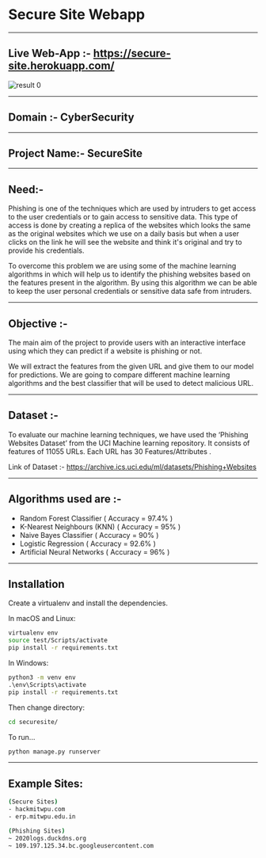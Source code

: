 # Secure Site Webapp
---
Live Web-App :- https://secure-site.herokuapp.com/
--- 

![result 0](https://i.ibb.co/B6yrWfc/Screenshot-Securesite.png)

---

## Domain :- CyberSecurity
---
## Project Name:- SecureSite
---
## Need:-

Phishing is one of the techniques which are used by intruders to get access to the user credentials or to gain access to sensitive data. This type of access is done by creating a replica of the websites which looks the same as the original websites which we use on a daily basis but when a user clicks on the link he will see the website and think it's original and try to provide his credentials.

To overcome this problem we are using some of the machine learning algorithms in which will help us to identify the phishing websites based on the features present in the algorithm. By using this algorithm we can be able to keep the user personal credentials or sensitive data safe from intruders.

---

## Objective :-
The main aim of the project to provide users with an interactive interface using which they can predict if a website is phishing or not.
 
We will extract the features from the given URL and give them to our model for predictions. We are going to compare different machine learning algorithms and the best classifier that will be used to detect malicious URL.
 
 ---
## Dataset :-
To evaluate our machine learning techniques, we have used the ‘Phishing Websites Dataset’ from the UCI Machine learning repository.  It consists of features of 11055 URLs. Each URL has 30 Features/Attributes .

Link of Dataset :- https://archive.ics.uci.edu/ml/datasets/Phishing+Websites

---
## Algorithms used are :-
- Random Forest Classifier ( Accuracy = 97.4% )
- K-Nearest Neighbours (KNN) ( Accuracy = 95% )
- Naive Bayes Classifier ( Accuracy = 90% )
- Logistic Regression ( Accuracy = 92.6% )
- Artificial Neural Networks ( Accuracy = 96% )

---
## Installation

Create a virtualenv and install the dependencies.

In macOS and Linux:
```sh
virtualenv env
source test/Scripts/activate
pip install -r requirements.txt
```
In Windows:
```cmd
python3 -m venv env
.\env\Scripts\activate
pip install -r requirements.txt
```
Then change directory:
```sh
cd securesite/
```
To run...
```sh
python manage.py runserver
```
<hr>

## Example Sites:
```sh
(Secure Sites)
- hackmitwpu.com
- erp.mitwpu.edu.in

(Phishing Sites)
~ 2020logs.duckdns.org
~ 109.197.125.34.bc.googleusercontent.com

```
